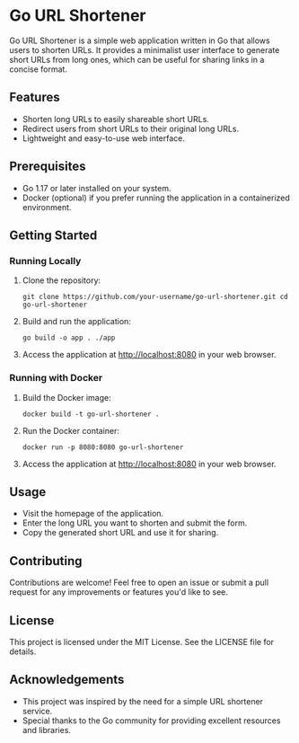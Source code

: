 # Go URL Shortener

Go URL Shortener is a simple web application written in Go that allows users to shorten URLs. It provides a minimalist user interface to generate short URLs from long ones, which can be useful for sharing links in a concise format.

## Features

-   Shorten long URLs to easily shareable short URLs.
-   Redirect users from short URLs to their original long URLs.
-   Lightweight and easy-to-use web interface.

## Prerequisites

-   Go 1.17 or later installed on your system.
-   Docker (optional) if you prefer running the application in a containerized environment.

## Getting Started

### Running Locally

1.  Clone the repository:
    
    `git clone https://github.com/your-username/go-url-shortener.git
    cd go-url-shortener` 
    
2.  Build and run the application:
    
    `go build -o app .
    ./app` 
    
3.  Access the application at [http://localhost:8080](http://localhost:8080/) in your web browser.
    

### Running with Docker

1.  Build the Docker image:
    
    `docker build -t go-url-shortener .` 
    
2.  Run the Docker container:
    
    `docker run -p 8080:8080 go-url-shortener` 
    
3.  Access the application at [http://localhost:8080](http://localhost:8080/) in your web browser.
    

## Usage

-   Visit the homepage of the application.
-   Enter the long URL you want to shorten and submit the form.
-   Copy the generated short URL and use it for sharing.

## Contributing

Contributions are welcome! Feel free to open an issue or submit a pull request for any improvements or features you'd like to see.

## License

This project is licensed under the MIT License. See the LICENSE file for details.

## Acknowledgements

-   This project was inspired by the need for a simple URL shortener service.
-   Special thanks to the Go community for providing excellent resources and libraries.

